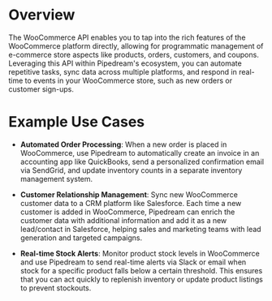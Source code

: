 # Overview

The WooCommerce API enables you to tap into the rich features of the WooCommerce platform directly, allowing for programmatic management of e-commerce store aspects like products, orders, customers, and coupons. Leveraging this API within Pipedream's ecosystem, you can automate repetitive tasks, sync data across multiple platforms, and respond in real-time to events in your WooCommerce store, such as new orders or customer sign-ups.

# Example Use Cases

- **Automated Order Processing**: When a new order is placed in WooCommerce, use Pipedream to automatically create an invoice in an accounting app like QuickBooks, send a personalized confirmation email via SendGrid, and update inventory counts in a separate inventory management system.

- **Customer Relationship Management**: Sync new WooCommerce customer data to a CRM platform like Salesforce. Each time a new customer is added in WooCommerce, Pipedream can enrich the customer data with additional information and add it as a new lead/contact in Salesforce, helping sales and marketing teams with lead generation and targeted campaigns.

- **Real-time Stock Alerts**: Monitor product stock levels in WooCommerce and use Pipedream to send real-time alerts via Slack or email when stock for a specific product falls below a certain threshold. This ensures that you can act quickly to replenish inventory or update product listings to prevent stockouts.
